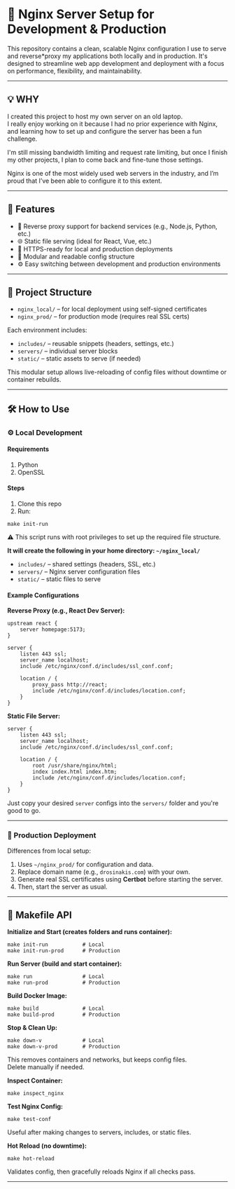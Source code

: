 # 🚀 Nginx Server Setup for Development & Production

This repository contains a clean, scalable Nginx configuration I use to serve and reverse*proxy my applications both locally and in production. It's designed to streamline web app development and deployment with a focus on performance, flexibility, and maintainability.

***

## 💡 WHY

I created this project to host my own server on an old laptop.  
I really enjoy working on it because I had no prior experience with Nginx, and learning how to set up and configure the server has been a fun challenge.

I'm still missing bandwidth limiting and request rate limiting, but once I finish my other projects, I plan to come back and fine-tune those settings.

Nginx is one of the most widely used web servers in the industry, and I’m proud that I’ve been able to configure it to this extent.

***

## 📌 Features

* 🔁 Reverse proxy support for backend services (e.g., Node.js, Python, etc.)
* 🌐 Static file serving (ideal for React, Vue, etc.)
* 🔐 HTTPS-ready for local and production deployments
* 🧱 Modular and readable config structure
* ⚙️ Easy switching between development and production environments

***

## 📂 Project Structure

* `nginx_local/` – for local deployment using self-signed certificates  
* `nginx_prod/` – for production mode (requires real SSL certs)

Each environment includes:

* `includes/` – reusable snippets (headers, settings, etc.)
* `servers/` – individual server blocks
* `static/` – static assets to serve (if needed)

This modular setup allows live-reloading of config files without downtime or container rebuilds.

***

## 🛠️ How to Use

### ⚙️ Local Development

#### Requirements

1. Python  
2. OpenSSL

#### Steps

1. Clone this repo  
2. Run:

```
make init-run
```

⚠️ This script runs with root privileges to set up the required file structure.

**It will create the following in your home directory: `~/nginx_local/`**

* `includes/` – shared settings (headers, SSL, etc.)
* `servers/` – Nginx server configuration files
* `static/` – static files to serve

#### Example Configurations

**Reverse Proxy (e.g., React Dev Server):**

```
upstream react {
    server homepage:5173;
}

server {
    listen 443 ssl;
    server_name localhost;
    include /etc/nginx/conf.d/includes/ssl_conf.conf;

    location / {
        proxy_pass http://react;
        include /etc/nginx/conf.d/includes/location.conf;
    }
}
```

**Static File Server:**

```
server {
    listen 443 ssl;
    server_name localhost;
    include /etc/nginx/conf.d/includes/ssl_conf.conf;

    location / {
        root /usr/share/nginx/html;
        index index.html index.htm;
        include /etc/nginx/conf.d/includes/location.conf;
    }
}
```

Just copy your desired `server` configs into the `servers/` folder and you're good to go.

***

### 🚀 Production Deployment

Differences from local setup:

1. Uses `~/nginx_prod/` for configuration and data.  
2. Replace domain name (e.g., `drosinakis.com`) with your own.  
3. Generate real SSL certificates using **Certbot** before starting the server.  
4. Then, start the server as usual.

***

## 🧪 Makefile API

**Initialize and Start (creates folders and runs container):**

```
make init-run           # Local
make init-run-prod      # Production
```

**Run Server (build and start container):**

```
make run                # Local
make run-prod           # Production
```

**Build Docker Image:**

```
make build              # Local
make build-prod         # Production
```

**Stop & Clean Up:**

```
make down-v             # Local
make down-v-prod        # Production
```

This removes containers and networks, but keeps config files.  
Delete manually if needed.

**Inspect Container:**

```
make inspect_nginx
```

**Test Nginx Config:**

```
make test-conf
```

Useful after making changes to servers, includes, or static files.

**Hot Reload (no downtime):**

```
make hot-reload
```

Validates config, then gracefully reloads Nginx if all checks pass.

***
